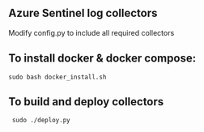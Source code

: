 ## Azure Sentinel log collectors
Modify config.py to include all required collectors

## To install docker & docker compose:
``` sudo bash docker_install.sh ```

## To build and deploy collectors
```  sudo ./deploy.py ```

